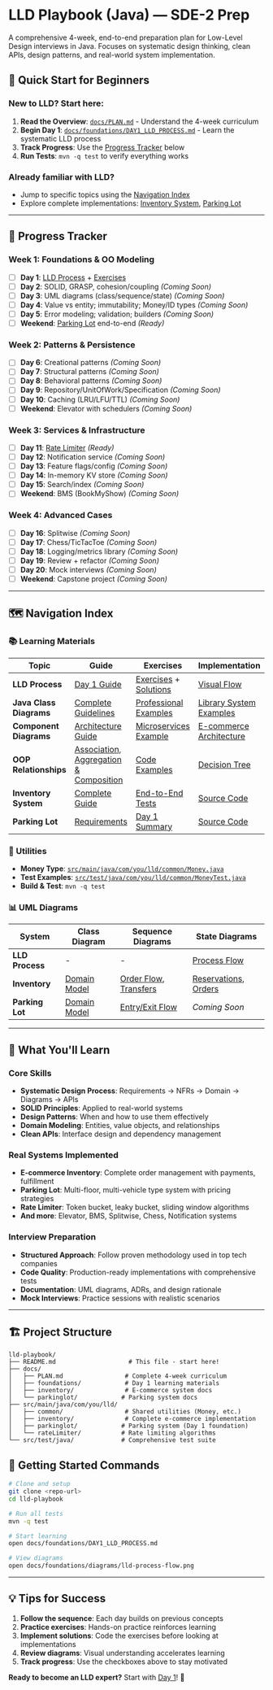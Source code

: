 # LLD Playbook (Java) — SDE-2 Prep

A comprehensive 4-week, end-to-end preparation plan for Low-Level Design interviews in Java. Focuses on systematic design thinking, clean APIs, design patterns, and real-world system implementation.

## 🚀 **Quick Start for Beginners**

### **New to LLD? Start here:**
1. **Read the Overview**: [`docs/PLAN.md`](docs/PLAN.md) - Understand the 4-week curriculum
2. **Begin Day 1**: [`docs/foundations/DAY1_LLD_PROCESS.md`](docs/foundations/DAY1_LLD_PROCESS.md) - Learn the systematic LLD process
3. **Track Progress**: Use the [Progress Tracker](#-progress-tracker) below
4. **Run Tests**: `mvn -q test` to verify everything works

### **Already familiar with LLD?**
- Jump to specific topics using the [Navigation Index](#-navigation-index)
- Explore complete implementations: [Inventory System](docs/inventory/), [Parking Lot](docs/parkinglot/)

---

## 📅 **Progress Tracker**

### **Week 1: Foundations & OO Modeling**
- [ ] **Day 1**: [LLD Process](docs/foundations/DAY1_LLD_PROCESS.md) + [Exercises](docs/foundations/EXERCISES.md)
- [ ] **Day 2**: SOLID, GRASP, cohesion/coupling *(Coming Soon)*
- [ ] **Day 3**: UML diagrams (class/sequence/state) *(Coming Soon)*
- [ ] **Day 4**: Value vs entity; immutability; Money/ID types *(Coming Soon)*  
- [ ] **Day 5**: Error modeling; validation; builders *(Coming Soon)*
- [ ] **Weekend**: [Parking Lot](src/main/java/com/you/lld/parkinglot/) end-to-end *(Ready)*

### **Week 2: Patterns & Persistence**
- [ ] **Day 6**: Creational patterns *(Coming Soon)*
- [ ] **Day 7**: Structural patterns *(Coming Soon)*
- [ ] **Day 8**: Behavioral patterns *(Coming Soon)*
- [ ] **Day 9**: Repository/UnitOfWork/Specification *(Coming Soon)*
- [ ] **Day 10**: Caching (LRU/LFU/TTL) *(Coming Soon)*
- [ ] **Weekend**: Elevator with schedulers *(Coming Soon)*

### **Week 3: Services & Infrastructure**
- [ ] **Day 11**: [Rate Limiter](src/main/java/com/you/lld/rateLimiter/) *(Ready)*
- [ ] **Day 12**: Notification service *(Coming Soon)*
- [ ] **Day 13**: Feature flags/config *(Coming Soon)*
- [ ] **Day 14**: In-memory KV store *(Coming Soon)*
- [ ] **Day 15**: Search/index *(Coming Soon)*
- [ ] **Weekend**: BMS (BookMyShow) *(Coming Soon)*

### **Week 4: Advanced Cases**
- [ ] **Day 16**: Splitwise *(Coming Soon)*
- [ ] **Day 17**: Chess/TicTacToe *(Coming Soon)*
- [ ] **Day 18**: Logging/metrics library *(Coming Soon)*
- [ ] **Day 19**: Review + refactor *(Coming Soon)*
- [ ] **Day 20**: Mock interviews *(Coming Soon)*
- [ ] **Weekend**: Capstone project *(Coming Soon)*

---

## 🗺️ **Navigation Index**

### **📚 Learning Materials**
| Topic | Guide | Exercises | Implementation |
|-------|-------|-----------|----------------|
| **LLD Process** | [Day 1 Guide](docs/foundations/DAY1_LLD_PROCESS.md) | [Exercises](docs/foundations/EXERCISES.md) + [Solutions](docs/foundations/EXERCISE_SOLUTIONS.md) | [Visual Flow](docs/foundations/diagrams/lld-process-flow.png) |
| **Java Class Diagrams** | [Complete Guidelines](docs/foundations/JAVA_CLASS_DIAGRAM_GUIDELINES.md) | [Professional Examples](docs/foundations/diagrams/) | [Library System Examples](docs/foundations/diagrams/) |
| **Component Diagrams** | [Architecture Guide](docs/foundations/COMPONENT_DIAGRAMS_GUIDE.md) | [Microservices Example](docs/foundations/diagrams/component-example.png) | [E-commerce Architecture](docs/foundations/diagrams/component-example.png) |
| **OOP Relationships** | [Association, Aggregation & Composition](docs/foundations/ASSOCIATION_AGGREGATION_COMPOSITION.md) | [Code Examples](docs/foundations/ASSOCIATION_AGGREGATION_COMPOSITION.md#code-examples-side-by-side) | [Decision Tree](docs/foundations/ASSOCIATION_AGGREGATION_COMPOSITION.md#real-world-decision-tree) |
| **Inventory System** | [Complete Guide](docs/inventory/README.md) | [End-to-End Tests](src/test/java/com/you/lld/inventory/EndToEndOrderTest.java) | [Source Code](src/main/java/com/you/lld/inventory/) |
| **Parking Lot** | [Requirements](src/main/java/com/you/lld/parkinglot/README.md) | [Day 1 Summary](docs/parkinglot/DAY1_SUMMARY.md) | [Source Code](src/main/java/com/you/lld/parkinglot/) |

### **🔧 Utilities**
- **Money Type**: [`src/main/java/com/you/lld/common/Money.java`](src/main/java/com/you/lld/common/Money.java)
- **Test Examples**: [`src/test/java/com/you/lld/common/MoneyTest.java`](src/test/java/com/you/lld/common/MoneyTest.java)
- **Build & Test**: `mvn -q test`

### **📊 UML Diagrams**
| System | Class Diagram | Sequence Diagrams | State Diagrams |
|--------|---------------|-------------------|----------------|
| **LLD Process** | - | - | [Process Flow](docs/foundations/diagrams/lld-process-flow.png) |
| **Inventory** | [Domain Model](docs/inventory/diagrams/class.png) | [Order Flow](docs/inventory/diagrams/sequence-order-flow.png), [Transfers](docs/inventory/diagrams/sequence-transfer.png) | [Reservations](docs/inventory/diagrams/state-reservation.png), [Orders](docs/inventory/diagrams/state-order.png) |
| **Parking Lot** | [Domain Model](docs/parkinglot/diagrams/class-diagram.png) | [Entry/Exit Flow](docs/parkinglot/diagrams/sequence-entry-exit.png) | *Coming Soon* |

---

## 🎯 **What You'll Learn**

### **Core Skills**
- **Systematic Design Process**: Requirements → NFRs → Domain → Diagrams → APIs
- **SOLID Principles**: Applied to real-world systems
- **Design Patterns**: When and how to use them effectively
- **Domain Modeling**: Entities, value objects, and relationships
- **Clean APIs**: Interface design and dependency management

### **Real Systems Implemented**
- **E-commerce Inventory**: Complete order management with payments, fulfillment
- **Parking Lot**: Multi-floor, multi-vehicle type system with pricing strategies
- **Rate Limiter**: Token bucket, leaky bucket, sliding window algorithms
- **And more**: Elevator, BMS, Splitwise, Chess, Notification systems

### **Interview Preparation**
- **Structured Approach**: Follow proven methodology used in top tech companies
- **Code Quality**: Production-ready implementations with comprehensive tests
- **Documentation**: UML diagrams, ADRs, and design rationale
- **Mock Interviews**: Practice sessions with realistic scenarios

---

## 🏗️ **Project Structure**
```
lld-playbook/
├── README.md                    # This file - start here!
├── docs/
│   ├── PLAN.md                 # Complete 4-week curriculum
│   ├── foundations/            # Day 1 learning materials
│   ├── inventory/              # E-commerce system docs
│   └── parkinglot/            # Parking system docs
├── src/main/java/com/you/lld/
│   ├── common/                 # Shared utilities (Money, etc.)
│   ├── inventory/              # Complete e-commerce implementation
│   ├── parkinglot/            # Parking system (Day 1 foundation)
│   └── rateLimiter/           # Rate limiting algorithms
└── src/test/java/             # Comprehensive test suite
```

## 🚦 **Getting Started Commands**
```bash
# Clone and setup
git clone <repo-url>
cd lld-playbook

# Run all tests
mvn -q test

# Start learning
open docs/foundations/DAY1_LLD_PROCESS.md

# View diagrams
open docs/foundations/diagrams/lld-process-flow.png
```

---

## 💡 **Tips for Success**
1. **Follow the sequence**: Each day builds on previous concepts
2. **Practice exercises**: Hands-on practice reinforces learning
3. **Implement solutions**: Code the exercises before looking at implementations
4. **Review diagrams**: Visual understanding accelerates learning
5. **Track progress**: Use the checkboxes above to stay motivated

**Ready to become an LLD expert?** Start with [Day 1](docs/foundations/DAY1_LLD_PROCESS.md)! 🚀
